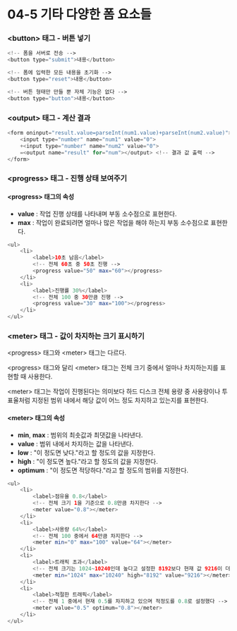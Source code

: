 # 04-5 기타 다양한 폼 요소들

### &lt;button&gt; 태그 - 버튼 넣기

```php
<!-- 폼을 서버로 전송 -->
<button type="submit">내용</button>

<!-- 폼에 입력한 모든 내용을 초기화 -->
<button type="reset">내용</button>

<!-- 버튼 형태만 만들 뿐 자체 기능은 없다 -->
<button type="button">내용</button>
```

### &lt;output&gt; 태그 - 계산 결과

```php
<form oninput="result.value=parseInt(num1.value)+parseInt(num2.value)">
    <input type="number" name="num1" value="0">
    +<input type="number" name="num2" value="0">
    =<output name="result" for="num"></output> <!-- 결과 값 출력 -->
</form>
```

### &lt;progress&gt; 태그 - 진행 상태 보여주기

#### &lt;progress&gt; 태그의 속성

* **value** : 작업 진행 상태를 나타내며 부동 소수점으로 표현한다.
* **max** : 작업이 완료되려면 얼마나 많은 작업을 해야 하는지 부동 소수점으로 표현한다.

```php
<ul>
    <li>
        <label>10초 남음</label>
        <!-- 전체 60초 중 50초 진행 -->
        <progress value="50" max="60"></progress>
    </li>
    <li>
        <label>진행률 30%</label>
        <!-- 전체 100 중 30만큼 진행 -->
        <progress value="30" max="100"></progress>
    </li>
</ul>
```

### &lt;meter&gt; 태그 - 값이 차지하는 크기 표시하기

&lt;progress&gt; 태그와 &lt;meter&gt; 태그는 다르다.

&lt;progress&gt; 태그와 달리 &lt;meter&gt; 태그는 전체 크기 중에서 얼마나 차지하는지를 표현할 때 사용한다.

&lt;meter&gt; 태그는 작업이 진행된다는 의미보다 하드 디스크 전체 용량 중 사용량이나 투표율처럼 지정된 범위 내에서 해당 값이 어느 정도 차지하고 있는지를 표현한다.

#### &lt;meter&gt; 태그의 속성

* **min**, **max** : 범위의 최솟값과 최댓값을 나타낸다.
* **value** : 범위 내에서 차지하는 값을 나타낸다.
* **low** : "이 정도면 낮다."라고 할 정도의 값을 지정한다.
* **high** : "이 정도면 높다."라고 할 정도의 값을 지정한다.
* **optimum** : "이 정도면 적당하다."라고 할 정도의 범위를 지정한다.

```php
<ul>
    <li>
        <label>점유율 0.8</label>
        <!-- 전체 크기 1을 기준으로 0.8만큼 차지한다 -->
        <meter value="0.8"></meter>
    </li>
    <li>
        <label>사용량 64%</label>
        <!-- 전체 100 중에서 64만큼 차지한다 -->
        <meter min="0" max="100" value="64"></meter>
    </li>
    <li>
        <label>트래픽 초과</label>
        <!-- 전체 크기는 1024~10240인데 높다고 설정한 8192보다 현재 값 9216이 더 크다 -->
        <meter min="1024" max="10240" high="8192" value="9216"></meter>
    </li>
    <li>
        <label>적절한 트래픽</label>
        <!-- 전체 1 중에서 현재 0.5를 차지하고 있으며 적정도를 0.8로 설정했다 -->
        <meter value="0.5" optimum="0.8"></meter>
    </li>
</ul>
```



